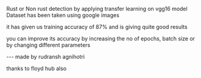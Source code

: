 Rust or Non rust detection by applying transfer learning on vgg16 model 
Dataset has been taken using google images
 
it has given us training accuracy of 87% and is giving quite good results

you can improve its accuracy by increasing the no of epochs, batch size or by changing different parameters



--- made by rudransh agnihotri 









thanks to floyd hub also
